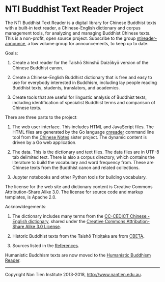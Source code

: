 NTI Buddhist Text Reader Project
===============================================================================

The NTI Buddhist Text Reader is a digital library for Chinese Buddhist texts
with a built-in text reader, a Chinese-English dictionary and corpus management
tools, for analyzing and managing Buddhist Chinese texts. This is a non-profit,
open source project. Subscribe to the group
[ntireader-announce](https://groups.google.com/forum/#!forum/ntireader-announce),
a low volume group for announcements, to keep up to date.

Goals:

1. Create a text reader for the Taishō Shinshū Daizōkyō version of the 
   Chinese Buddhist canon.

2. Create a Chinese-English Buddhist dictionary that is free and easy to use for 
   everybody interested in Buddhism, including lay people reading Buddhist
   texts, students, translators, and academics.

3. Create tools that are useful for lingustic analysis of Buddhist texts,
   including identification of specialist Buddhist terms and comparison of
   Chinese texts.

There are three parts to the project:

1. The web user interface. This includes HTML and JavaScript files. 
   The HTML files are generated by the Go language 
   [cnreader](https://github.com/alexamies/chinesenotes.com/tree/master/go/src/cnreader)
   command line tool from the [Chinese Notes](http://chinesenotes.com) sister
   project. The dynamic content is driven by a Go web application.

2. The data. This is the dictionary and text files. The data files are in UTF-8
   tab delimited text. There is also a corpus directory, which contains the
   literature to build the vocabulary and word frequency from. These are
   Chinese texts from the Buddhist canon and related collections.

3. Jupyter notebooks and other Python tools for building vocabulary.

The license for the web site and dictionary content is Creative Commons 
Attribution-Share Alike 3.0. The license for source code and markup templates, 
is Apache 2.0.

Acknowldegements:

1. The dictionary includes many terms from the [CC-CEDICT Chinese - English 
   dictionary](http://cc-cedict.org/wiki/), shared under the 
   [Creative Commons Attribution-Share Alike 3.0
   License](http://creativecommons.org/licenses/by-sa/3.0/).

2. Historic Buddhist texts from the Taishō Tripiṭaka are from
   [CBETA](http://cbeta.org).

3. Sources listed in the [References](http://ntireader.org/references.html).

Humanistic Buddhism texts are now moved to the [Humanistic Buddhism
Reader](http://hbreader.org/).

-------------------------------------------------------------------------------
Copyright Nan Tien Institute 2013-2018, http://www.nantien.edu.au.
